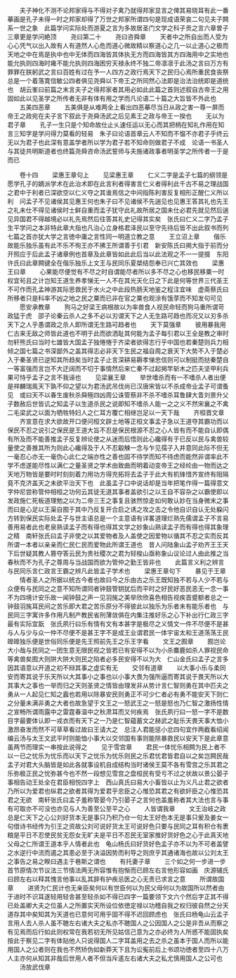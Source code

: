 <!-- { "loadSidebar": true } -->
　　夫子神化不测不论邦家得与不得对子禽乃就得邦家显言之俾其易晓耳有此一番摹画是孔子未得一时之邦家却得了万世之邦家所谓四句是现成语荣哀二句见夫子闗系一世之象　此篇学问实际处而游夏之言为多故居圣门文学之科子贡之言六章曽子三章更是学问絶顶
　　尧曰第二十
　　尧曰咨舜章
　　天者中之所自出而人受为心心凭气以出入故有人有道然人心危而道心微故精以察道心之几一以止道心之极而天地之中在焉是执中也中无体而四海皆其体执无方而四海皆其方四海用中之实地也能允执则四海时雍不能允执则四海困穷天禄永终不独二帝凛凛于此汤之言曰万方有罪罪在朕躬武之言曰百姓有过在予一人四方之政行焉天下之民归心焉所重民食丧祭总是一个着落寛信敏公四者俱见尧舜以下帝王之所同然心法即是治法治统即是道统也　胡云峯曰前篇之末言夫子之得邦家者其用必如此此篇之首则述叙自古帝王之用固如此以见圣学之所传者无非有体有用之学而凡论语二十篇之大旨皆不外此也
　　五美四恶章
　　五美俱是从难两全上看出四恶摹尽当日从政之害一尊一屏而帝王之政宛在夫子言下叙此于尧舜汤武之后见素王之政与帝王一揆也
　　无以为君子章
　　孔子一生只是个知命故仕止乆速任运以无心而其把柄在知礼作用在知言三知字是学问得力莫看的轻易　朱子曰论语首章云人不知而不愠不亦君子乎终云无以为君子也此深有意盖学者所以学为君子若不知命则做君子不成　论语一书圣人与其徒共明斯道者也终篇尧舜咨命汤武誓师与夫施诸政事者明圣学之所传者一于是而已

　　卷十四
　　梁惠王章句上
　　见梁惠王章
　　仁义二字是孟子七篇的纲领是愿学孔子的嫡派学术在此治术即在此言利者得害言仁义者得利此千古不易之理战国之君中于利者已深欲空以仁义夺之其谁焉信之中间指陈利害反复相形正醒仁义所以利　问孟子不见诸侯其见惠王何也朱子曰不见诸侯不先遄见也见惠王答其礼也先王之礼未仕不得见诸侯时士鲜自重而孟子犹守此礼故所居之国未仕必君先就见然后遄见异国君不得越境必以礼先焉然后往答其礼史记得其实矣　张氏曰仁义二字乃孟子生平学问之本非特此章大指也凡治心立身格君泽民以至守先待后皆不出此叙书而列七篇之首亦犹大学之言徳中庸之言性同一明道立教之意
　　王立沼上章
　　偕乐故能乐独乐虽有此不乐不徇王亦不拂王所谓善于引君　新安陈氏曰掲大指于前而分开照应于后此孟子诸章例也首章及此章皆如此此后当以此法观之不一一提掇　东阳许氏曰此章闗键全在偕乐独乐上文王与民同乐夏桀结怨奉已兴亡其效也
　　梁惠王曰章
　　心果能尽便觉有不尽之时自谓能尽者所以多不尽之心也移民移粟一时权宜茍且之计岂知王道生养孝悌无一人不在其光天化日之下此是何等世界三代圣王不可作而孔孟神游其际思救民于水火之中此段热肠天地鉴之程注宜味　虚斋蔡氏曰所移者只是科率不凶之地之民之粟而已非在官之粟也观涂有饿莩而不知发句可见
　　愿安承教章
　　狗马之好梁王病根故以为率兽食人视民命轻而狗马重所谓苛政猛于虎　邵子论秦云杀人之多不必以刃谓天下之人无生路可趋也而况又以刃多杀天下之人乎愚谓政之杀人即所谓无生路可趋者也
　　天下莫强章
　　彼用暴我用仁古来无敌之师皆此道也不明于此而欲洒耻其何能为孟子每引君以王全是教之审时　勿轩熊氏曰当时七雄皆大国孟子独惓惓于齐梁者欲得志行乎中国也若秦楚则兵力相倾之国七篇之书深鄙外之盖其得志必非天下生民之福自周之衰天下大势不入于楚必入于秦圣贤已逆知其所趋矣当时孟子止言深耕易耨孝悌忠信则可以制挺而挞秦楚自一等富强而言岂不大迂阔而不切于事情然后来亡秦不过起掲竿斩木之匹夫坚甲利兵果可恃乎孟子之言不我诬也
　　见梁襄王章
　　举世嗜杀而有一不嗜杀人者出便是祥麟瑞鳯天下孰不仰之望以为君汤武吊伐尚已汉唐宋皆以不杀成帝业孟子可谓蚤见　或曰天不以春生废秋杀舜殛四凶周公诛管蔡非不杀不嗜杀耳鲁肆大眚刘景升父子数赦后世皆讥之知孟子以生道杀民之说即知不嗜杀人能一之之义不然宋襄之不禽二毛梁武之以面为牺牲特妇人之仁耳方覆亡相继岂足以一天下哉
　　齐桓晋文章
　　齐宣意在求大欲故开口便问桓文辟土地等正桓文事孟子急以王道夺其霸功而以保民不忍之说引之保民是王道大旨不忍是保民根源不忍之心人皆有而不能自认即偶有所及而不能善推孟子反复辨论使之从迷而后悟则此心纔得有于已反以民与禽兽较量使之善推其所为则此心纔得及于人不忍觳觫一念与乍见孺子入井意同此际不但无一毫忍心亦无一毫伪心此仁之端亦性之善也固不待学而知不待虑而能然非谓率此不学不虑遂能尽性以满仁之量圣贤之学术由致曲而明着动变帝王之经纶由一物而达之天地万物皆是要时时刻刻着力用功方得充拓将去孟子于此大有机锋惜齐宣终有阻隔竟不克济盖天之未欲平治天下也　此虽孟子口中说话却是当年把笔作得一篇得意文字仲尼尝称管仲相桓之功何云其徒无道其事者盖欲引之以王自不容杂之以霸使即以发政施仁死板道理勉之以为二帝三王之事复且骇然惊走如何敢认妙在当身微末之事而曰是心足以王渠自囿于其中乃反复开合启之诱之攻之击之令他自识自认无处躱闪方转到保民实际处孟子与世主语总是一个主意语有详畧道理烂熟先儒谓孟子不言易善用易者此也老泉熟读孟子而有得也得其文学之妙象山熟读孟子而有得也得其象理之精　南轩张氏曰孟子非使之以其爱物者及人盖使之因爱物以循其不忍之实而反其所谓一本者以亲亲而仁民仁民而爱物此所谓王道也　昔人问陆象山孟子劝齐王王天下后世疑其教人篡夺答云民为贵社稷次之君为轻梭山亟称象山议论过人由此推之当春秋而不为孔子之尊周与当战国而欲为管仲之勤王皆非也
　　此篇言义利之辨言与民同乐言仁政言王霸之辨凡此皆孟子学术也
　　梁惠王章句下
　　暴见于王章
　　情者圣人之所据以统古今者也故曰今之乐由古之乐王既知独不若与人少不若与众便有与民同之之意不知所谓同者钟鼓管钥犹后而平时之好民好恶民恶无一念一事不为四境计安乐故一闻钟鼓之声一见羽旄之美举欣欣喜色相告视疾首蹙额者总之一钟鼓羽旄耳民间之苦乐即大君之苦乐原分不得彼此以独乐为乐者未有能乐者也　与民同三字寓许多作用凡制产教民省刑薄敛俱在内集注推好乐之心下补出行仁政三字最有实际宜翫　张氏夙行曰乐有情有文有本甚字是极尽之义情文一件不尽便不是甚与人与少与众一仲不尽便不是甚王字不是成王业谓君民一体宇宙太和王道荡荡王民皥皥独乐便是世俗同乐便是先王照前先王之乐王字看
　　文王之囿章
　　囿岂论大小哉与民同之一团生意无限民视之皆若已有安得不以为小杀麋鹿如杀人罪视民命等禽兽矣囿大则阱大阱大则民之陷者必多民安得不以为大　仁山金氏曰孟子之言多因其语意以开道之初不辩其事之虚实有无
　　交邻有道章
　　以大事小乐与柔同安而寄其说于乐天所以大其事小之事也以小事大畏为强所逼而寄其说于畏天所以大其事大之事也一举而归之天则圣贤之情皆由理发非从势计言仁智则勇在其中匹夫之勇从一人起见仁知之蠧也若用以除暴安民则勇正不可少仁者必有勇不能安天下则仁之分量未满非勇之大者也故急望于文王之一怒武王之一怒是怒也乃仁智之激扬性情之宣畅所谓雨露中之雷霆春温中之秋肃耳而又何疾焉　张氏夙行曰一怒一字不是数目字最要体认即一戎衣而有天下之一乃是仁智藴蓄文之赫武之耻乐天畏天事大恤小激昂奋发而然不可草草看过故曰王请大之　总注人君能惩小忿四句宜作两截看绍闻编云汤与太王文武平时则能恤小事大以交邻国有事则能除暴救民以安天下是此章意虽两节而理实一串按此说得之
　　见于雪宫章
　　君民一体忧乐相闗为民上者不以一已之忧乐为忧乐而以天下之忧乐为忧乐则民之乐君忧君皆君自以之矣岂闗民哉孟子对君大头脑皆是如此各就事设机自成结构当时诸侯王莫不各有雪宫之乐其君之乐弥极正民之忧弥甚今也不然一段想见雪宫之盘桓民有受亏不过之状故以景公晏子事相告动王处全在君臣相悦四字上　西山真氏曰易大小畜皆以止为义凡止君之欲者乃所以为爱君也纵君之欲者其得为爱君乎忠臣之心惟恐其君之有欲奸臣之心惟恐其君之无欲　南轩张氏曰孟子羞称管晏今乃引晏子之言何也盖羞称者其大法也言与事有可取亦不可没也亦见与人为善至公至平之心
　　人皆谓我章
　　文王治岐之政总是仁天下之心公刘好货本无是事只乃积乃仓一句太王好色本无是事只爰及姜女一句借诗书经传为引王之资故公刘可说好货太王可说好色只要与民同之耳有积仓有褁粮是平日不忍使民贫无怨女无旷夫是平日不忍民无室家推好货好色之心于此真天地父母之仁所谓王道本乎人情者此也　龟山杨氏曰好货好色孟子亦不以为不可者盖譬之水逆行中流而遏之其患必至于决溢因势而利导之则庶乎其通诸海也故以公刘太王之事告之易之睽曰遇主于巷斯之谓也
　　有托妻子章
　　三个如之何一步进一步首节原情次节议法三节情法两无所容惟有抱惭而已顾左右言他形容如画　庆源辅氏曰顾左右以释其愧言他事以乱其辞有护疾忌医之心无责已求言之意
　　所谓故国章
　　进贤为仁民计也无亲臣矣何以有世臣何以为民父母何以为故国所以然者由于进时不识耳遂轻用轻舎甚至轻杀如不得已四字一篇要领下文六个然后字正其不得已处盖卿大夫之位虽人之所置实天所设位依徳定禄以功稽自我之权归彼自然之分天道存其中矣知其为天道也已意何可用乎固不得不迟回顾虑也　张氏曰杨龟山云孟子言用人去人杀人虽不聴左右诸大夫之私亦不聴国人之公因国人之公是非吾从而察之有见焉而后行如此则权常在我若初无所见姑信己意为之亦必终为人所惑不能固执矣按此于察见二字有体贴他人只说得国人二字耳盖用之去之杀之虽本于国人而所以能用国人之公者则在我也不然矫伪如新莽天下且为讼寃前后上书颂功徳者至四十八万人主亦何从知其非哉后世用人者不但当斥逺左右诸大夫之私尤慎用国人之公可也
　　汤放武伐章
